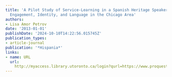 ```yaml
---
title: 'A Pilot Study of Service-Learning in a Spanish Heritage Speaker Course: Community
  Engagement, Identity, and Language in the Chicago Area'
authors:
- Lisa Amor Petrov
date: '2013-01-01'
publishDate: '2024-10-10T14:22:56.015745Z'
publication_types:
- article-journal
publication: '*Hispania*'
links:
- name: URL
  url: 
    http://myaccess.library.utoronto.ca/login?qurl=https://www.proquest.com/docview/1651845022?accountid=14771&bdid=38382&_bd=ghS1ojseOFhiLhMzySRhctdnkiI%3D
---
```

